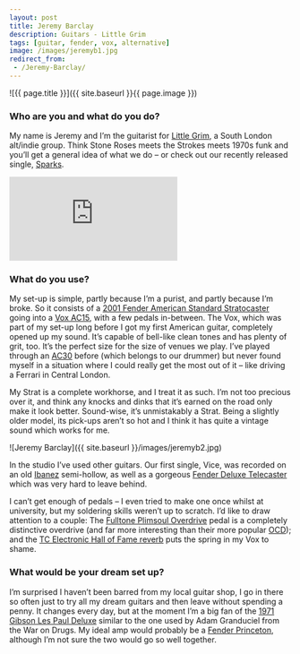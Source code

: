 ```yaml
---
layout: post
title: Jeremy Barclay
description: Guitars - Little Grim
tags: [guitar, fender, vox, alternative]
image: /images/jeremyb1.jpg
redirect_from:
 - /Jeremy-Barclay/
---
```


![{{ page.title }}]({{ site.baseurl }}{{ page.image }})

### Who are you and what do you do? 

My name is Jeremy and I’m the guitarist for [Little Grim](https://www.facebook.com/littlegrimuk/), a South London alt/indie group. Think Stone Roses meets the Strokes meets 1970s funk and you’ll get a general idea of what we do – or check out our recently released single, [Sparks](http://amusicblogyea.com/2016/04/18/exclusive-video-premiere-little-grim-sparks/).

<p><div class='embed-container'><iframe src="https://www.youtube.com/embed/n25trQDSUrk?rel=0&amp;showinfo=0" frameborder="0" allowfullscreen></iframe></div></p>

### What do you use?

My set-up is simple, partly because I’m a purist, and partly because I’m broke. So it consists of a [2001 Fender American Standard Stratocaster](http://intl.fender.com/en-GB/guitars/stratocaster/) going into a [Vox AC15](http://www.voxamps.com/ac15c1), with a few pedals in-between. The Vox, which was part of my set-up long before I got my first American guitar, completely opened up my sound. It’s capable of bell-like clean tones and has plenty of grit, too. It’s the perfect size for the size of venues we play. I’ve played through an [AC30](http://www.voxamps.com/ac30c2) before (which belongs to our drummer) but never found myself in a situation where I could really get the most out of it – like driving a Ferrari in Central London.
 
My Strat is a complete workhorse, and I treat it as such. I’m not too precious over it, and think any knocks and dinks that it’s earned on the road only make it look better. Sound-wise, it’s unmistakably a Strat. Being a slightly older model, its pick-ups aren’t so hot and I think it has quite a vintage sound which works for me.

![Jeremy Barclay]({{ site.baseurl }}/images/jeremyb2.jpg)
 
In the studio I’ve used other guitars. Our first single, Vice, was recorded on an old [Ibanez](http://www.ibanez.com/) semi-hollow, as well as a gorgeous [Fender Deluxe Telecaster](http://intl.fender.com/en-GB/?cgid=fender-products-electric-model-platform-telecaster-deluxe) which was very hard to leave behind.
 
I can’t get enough of pedals – I even tried to make one once whilst at university, but my soldering skills weren’t up to scratch. I’d like to draw attention to a couple: The [Fulltone Plimsoul Overdrive](http://www.fulltone.com/products/plimsoul) pedal is a completely distinctive overdrive (and far more interesting than their more popular [OCD](http://www.fulltone.com/products/ocd)); and the [TC Electronic Hall of Fame reverb](http://www.tcelectronic.com/hall-of-fame-reverb/)  puts the spring in my Vox to shame.

### What would be your dream set up?

I’m surprised I haven’t been barred from my local guitar shop, I go in there so often just to try all my dream guitars and then leave without spending a penny. It changes every day, but at the moment I’m a big fan of the [1971 Gibson Les Paul Deluxe](https://www.youtube.com/watch?v=vS__lEj5eXQ) similar to the one used by Adam Granduciel from the War on Drugs. My ideal amp would probably be a [Fender Princeton](http://intl.fender.com/en-GB/amps/guitar-amplifiers/65-princeton-reverb-230v-eur/), although I’m not sure the two would go so well together.
